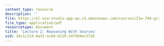 ```yaml
---
content_type: resource
description: ''
file: https://ol-ocw-studio-app-qa.s3.amazonaws.com/courses/21w-794-graduate-technical-writing-workshop-january-iap-2019/16c1c2140a32acb0b229247504dc5720_MIT21W_794IAP19_lec2.pdf
file_type: application/pdf
resourcetype: Document
title: 'Lecture 2: Reasoning With Sources'
uid: 16c1c214-0a32-acb0-b229-247504dc5720
---
```


